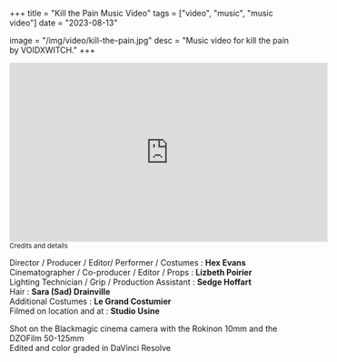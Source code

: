 +++
title = "Kill the Pain Music Video"
tags = ["video", "music", "music video"]
date = "2023-08-13"

image = "/img/video/kill-the-pain.jpg"
desc = "Music video for kill the pain by VOIDXWITCH."
+++

<div class="youtube-video-container">
<iframe width="560" height="315" src="https://www.youtube.com/embed/WCEplAYcoGk" title="YouTube video player" frameborder="0" allow="accelerometer; autoplay; clipboard-write; encrypted-media; gyroscope; picture-in-picture" allowfullscreen></iframe>
</div>

<div class="credits medium-padding-top">
<small>Credits and details</small>  

Director / Producer / Editor/ Performer / Costumes : **Hex Evans**  
Cinematographer / Co-producer / Editor / Props : **Lizbeth Poirier**  
Lighting Technician / Grip / Production Assistant : **Sedge Hoffart**  
Hair : **Sara (Sad) Drainville**  
Additional Costumes : **Le Grand Costumier**  
Filmed on location and at : **Studio Usine**

Shot on the Blackmagic cinema camera with the Rokinon 10mm and the DZOFilm 50-125mm   
Edited and color graded in DaVinci Resolve

</div>
